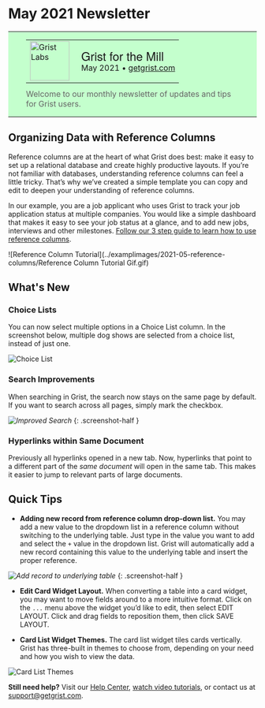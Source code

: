 # May 2021 Newsletter

<style>
  /* restore some poorly overridden defaults */
  .newsletter-header .table {
    background-color: initial;
    border: initial;
  }
  .newsletter-header .table > tbody > tr > td {
    padding: initial;
    border: initial;
    vertical-align: initial;
  }
  .newsletter-header img.header-img {
    padding: initial;
    max-width: initial;
    display: initial;
    padding: initial;
    line-height: initial;
    background-color: initial;
    border: initial;
    border-radius: initial;
    margin: initial;
  }

  /* copy newsletter styles, with a prefix for sufficient specificity */
  .newsletter-header .header {
    border: none;
    padding: 0;
    margin: 0;
  }
  .newsletter-header table > tbody > tr > td.header-image {
    width: 80px;
    padding-right: 16px;
  }
  .newsletter-header table > tbody > tr > td.header-text {
    background-color: #c4ffcd;
    padding: 16px 36px;
  }
  .newsletter-header table.header-top {
    border: none;
    padding: 0;
    margin: 0;
    width: 100%;
  }
  .header-title {
    font-family: Helvetica Neue, Helvetica, Arial, sans-serif;
    font-size: 24px;
    line-height: 28px;
  }
  .header-month {
  }
  .header-welcome {
    margin-top: 12px;
    color: #666666;
  }
</style>
<div class="newsletter-header">
<table class="header" cellpadding="0" cellspacing="0" border="0"><tr>
  <td class="header-text">
    <table class="header-top"><tr>
      <td class="header-image">
        <a href="https://www.getgrist.com">
          <img class="header-img" srcimages/newsletters/grist-labs.png" width="80" height="80" alt="Grist Labs" border="0">
        </a>
      </td>
      <td class="header-top-text">
        <div class="header-title">Grist for the Mill</div>
        <div class="header-month">May 2021
          &#8226; <a href="https://www.getgrist.com/">getgrist.com</a></div>
      </td>
    </tr></table>
    <div class="header-welcome">
      Welcome to our monthly newsletter of updates and tips for Grist users.
    </div>
  </td>
</tr></table>
</div>

## Organizing Data with Reference Columns

Reference columns are at the heart of what Grist does best: make it easy to set up a relational
database and create highly productive layouts.  If you’re not familiar with databases,
understanding reference columns can feel a little tricky.  That’s why we’ve created a simple
template you can copy and edit to deepen your understanding of reference columns.

In our example, you are a job applicant who uses Grist to track your job application status at
multiple companies. You would like a simple dashboard that makes it easy to see your job status at
a glance, and to add new jobs, interviews and other milestones. [Follow our 3 step guide to learn
how to use reference columns](../examples/2021-05-reference-columns.md).

![Reference Column Tutorial](../examplimages/2021-05-reference-columns/Reference Column Tutorial Gif.gif)


## What's New

### Choice Lists

You can now select multiple options in a Choice List column. In the screenshot below, multiple dog
shows are selected from a choice list, instead of just one.

![Choice List](images/newsletters/2021-05/choice-list.png)

### Search Improvements

When searching in Grist, the search now stays on the same page by default. If you want to search
across all pages, simply mark the checkbox.

<span class="screenshot-large">*![Improved Search](images/newsletters/2021-05/improved-search.png)*</span>
{: .screenshot-half }

### Hyperlinks within Same Document

Previously all hyperlinks opened in a new tab. Now, hyperlinks that point to a different part of
the *same document* will open in the same tab. This makes it easier to jump to relevant parts of
large documents.


## Quick Tips

- **Adding new record from reference column drop-down list.** You may add a new value to the
  dropdown list in a reference column without switching to the underlying table. Just type in the
  value you want to add and select the `+` value in the dropdown list. Grist will automatically
  add a new record containing this value to the underlying table and insert the proper reference.


<span class="screenshot-large">*![Add record to underlying table](images/newsletters/2021-05/add-record-to-underlying-table.png)*</span>
{: .screenshot-half }

- **Edit Card Widget Layout.** When converting a table into a card widget, you may want to move
  fields around to a more intuitive format. Click on the `...` menu above the widget you’d like to
  edit, then select EDIT LAYOUT. Click and drag fields to reposition them, then click SAVE LAYOUT.

- **Card List Widget Themes.** The card list widget tiles cards vertically. Grist has three-built in themes to choose from, depending on your need and how you wish to view the data.

![Card List Themes](images/newsletters/2021-05/card-list-themes.gif)

**Still need help?** Visit our [Help Center](../en/index.md), [watch video
tutorials](https://www.youtube.com/playlist?list=PL3Q9Tu1JOy_4Mq8JlcjZXEMyJY69kda44), or contact
us at <support@getgrist.com>.
